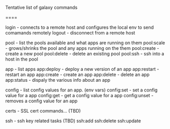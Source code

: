 Tentative list of galaxy commands

====

login - connects to a remote host and configures the local env to send comamands remotely
logout - disconnect from a remote host

pool - list the pools available and what apps are running on them
pool:scale - grows/shrinks the pool and any apps running on the them
pool:create - create a new pool
pool:delete - delete an existing pool
pool:ssh - ssh into a host in the pool


app - list apps
app:deploy - deploy a new version of an app
app:restart - restart an app
app:create - create an app
app:delete - delete an app
app:status - dispaly the various info about an app


config - list config values for an app. (env vars)
config:set - set a config value for a app
config:get - get a config value for a app
config:unset - removes a config value for an app

certs - SSL cert commands... (TBD)

ssh - ssh key related tasks (TBD)
ssh:add
ssh:delete
ssh:update





